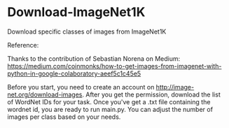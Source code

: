 # Download-ImageNet1K
Download specific classes of images from ImageNet1K

Reference:

Thanks to the contribution of Sebastian Norena on Medium: https://medium.com/coinmonks/how-to-get-images-from-imagenet-with-python-in-google-colaboratory-aeef5c1c45e5 

Before you start, you need to create an account on http://image-net.org/download-images. After you get the permission, download the list of WordNet IDs for your task. Once you've get a .txt file containing the wordnet id, you are ready to run main.py. You can adjust the number of images per class based on your needs.
